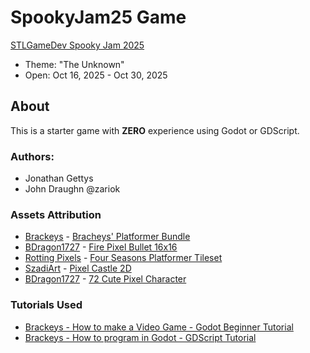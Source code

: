 # SpookyJam25 Game

[STLGameDev Spooky Jam 2025](https://itch.io/jam/stlgamedev-spooky-jam-2025)
- Theme: "The Unknown"
- Open: Oct 16, 2025 - Oct 30, 2025

##  About
This is a starter game with **ZERO** experience using Godot or GDScript.

### Authors:
- Jonathan Gettys
- John Draughn @zariok

### Assets Attribution
- [Brackeys](https://brackeysgames.itch.io/) - [Bracheys' Platformer Bundle](https://brackeysgames.itch.io/brackeys-platformer-bundle)
- [BDragon1727](https://bdragon1727.itch.io/) - [Fire Pixel Bullet 16x16](https://bdragon1727.itch.io/fire-pixel-bullet-16x16)
- [Rotting Pixels](https://rottingpixels.itch.io/) - [Four Seasons Platformer Tileset](https://rottingpixels.itch.io/four-seasons-platformer-tileset-16x16free)
- [SzadiArt](https://szadiart.itch.io/) - [Pixel Castle 2D](https://szadiart.itch.io/pixle-castle-2d)
- [BDragon1727]() - [72 Cute Pixel Character](https://bdragon1727.itch.io/72-cute-pixel-character)


### Tutorials Used
- [Brackeys - How to make a Video Game - Godot Beginner Tutorial](https://www.youtube.com/watch?v=LOhfqjmasi0)
- [Brackeys - How to program in Godot - GDScript Tutorial](https://www.youtube.com/watch?v=e1zJS31tr88)
